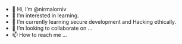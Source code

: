 - 👋 Hi, I’m @nirmalorniv
- 👀 I’m interested in learning.
- 🌱 I’m currently learning secure development and Hacking ethically.
- 💞️ I’m looking to collaborate on ...
- 📫 How to reach me ...

<!---
nirmalorniv/nirmalorniv is a ✨ special ✨ repository because its `README.md` (this file) appears on your GitHub profile.
You can click the Preview link to take a look at your changes.
--->
